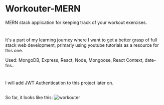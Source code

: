 # Workouter-MERN
MERN stack application for keeping track of your workout exercises.
#
It's a part of my learning journey where I want to get a better grasp of full stack web development, primarly using youtube tutorials as a resource for this one.

Used: MongoDB, Express, React, Node, Mongoose, React Context, date-fns..
#
I will add JWT Authentication to this project later on.
##
So far, it looks like this:
![workouter](https://user-images.githubusercontent.com/80484175/189506681-a8911902-b03b-4e6b-8832-1870e61c1b2c.png)
